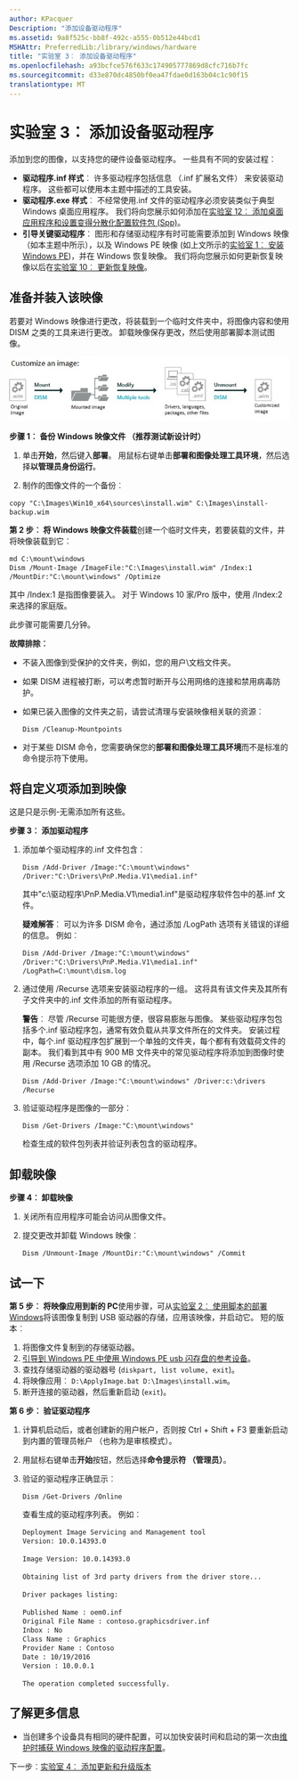 ```yaml
---
author: KPacquer
Description: "添加设备驱动程序"
ms.assetid: 9a8f525c-bb8f-492c-a555-0b512e44bcd1
MSHAttr: PreferredLib:/library/windows/hardware
title: "实验室 3︰ 添加设备驱动程序"
ms.openlocfilehash: a93bcfce576f633c174905777869d8cfc716b7fc
ms.sourcegitcommit: d33e870dc4850bf0ea47fdae0d163b04c1c90f15
translationtype: MT
---
```

# <a name="lab-3-add-device-drivers"></a>实验室 3︰ 添加设备驱动程序 

添加到您的图像，以支持您的硬件设备驱动程序。 一些具有不同的安装过程︰

-  **驱动程序.inf 样式**︰ 许多驱动程序包括信息 （.inf 扩展名文件） 来安装驱动程序。 这些都可以使用本主题中描述的工具安装。    
-  **驱动程序.exe 样式**︰ 不经常使用.inf 文件的驱动程序必须安装类似于典型 Windows 桌面应用程序。 我们将向您展示如何添加在[实验室 12︰ 添加桌面应用程序和设置变得分散化配置软件包 (Spp)](add-desktop-apps-wth-spps-sxs.md)。
-  **引导关键驱动程序**︰ 图形和存储驱动程序有时可能需要添加到 Windows 映像 （如本主题中所示），以及 Windows PE 映像 (如上文所示的[实验室 1︰ 安装 Windows PE](install-windows-pe-sxs.md))，并在 Windows 恢复映像。 我们将向您展示如何更新恢复映像以后在[实验室 10︰ 更新恢复映像](update-the-recovery-image.md)。

## <a name="span-idprepareandmounttheimagespanprepare-and-mount-the-image"></a><span id="Prepare_and_mount_the_image"></span>准备并装入该映像
若要对 Windows 映像进行更改，将装载到一个临时文件夹中，将图像内容和使用 DISM 之类的工具来进行更改。 卸载映像保存更改，然后使用部署脚本测试图像。 

![图像︰ 装入图像，进行更改，并卸载映像](images/dep-win8-sxs-createmodelspecificfiles.jpg)

**步骤 1︰ 备份 Windows 映像文件 （推荐测试新设计时）**

1.  单击**开始**，然后键入**部署**。 用鼠标右键单击**部署和图像处理工具环境**，然后选择**以管理员身份运行**。

2.  制作的图像文件的一个备份︰
``` syntax
copy "C:\Images\Win10_x64\sources\install.wim" C:\Images\install-backup.wim
```

**第 2 步︰ 将 Windows 映像文件装载**创建一个临时文件夹，若要装载的文件，并将映像装载到它︰ 
``` syntax
md C:\mount\windows
Dism /Mount-Image /ImageFile:"C:\Images\install.wim" /Index:1 /MountDir:"C:\mount\windows" /Optimize
```
其中 /Index:1 是指图像要装入。 对于 Windows 10 家/Pro 版中，使用 /Index:2 来选择的家庭版。

此步骤可能需要几分钟。

**故障排除︰**

-   不装入图像到受保护的文件夹，例如，您的用户\\文档文件夹。

-   如果 DISM 进程被打断，可以考虑暂时断开与公用网络的连接和禁用病毒防护。
    
-   如果已装入图像的文件夹之前，请尝试清理与安装映像相关联的资源︰

    ``` syntax
    Dism /Cleanup-Mountpoints
    ```

-   对于某些 DISM 命令，您需要确保您的**部署和图像处理工具环境**而不是标准的命令提示符下使用。

## <a name="span-idaddcustomizationstotheimagespanadd-customizations-to-the-image"></a><span id="Add_customizations_to_the_image"></span>将自定义项添加到映像
这是只是示例-无需添加所有这些。

**步骤 3︰ 添加驱动程序**

1.  添加单个驱动程序的.inf 文件包含︰

    ``` syntax
    Dism /Add-Driver /Image:"C:\mount\windows" /Driver:"C:\Drivers\PnP.Media.V1\media1.inf"
    ```

    其中"c:\\驱动程序\\PnP.Media.V1\\media1.inf"是驱动程序软件包中的基.inf 文件。

    **疑难解答**︰ 可以为许多 DISM 命令，通过添加 /LogPath 选项有关错误的详细的信息。 例如︰

    ``` syntax
    Dism /Add-Driver /Image:"C:\mount\windows" /Driver:"C:\Drivers\PnP.Media.V1\media1.inf" /LogPath=C:\mount\dism.log
    ```

2.  通过使用 /Recurse 选项来安装驱动程序的一组。 这将具有该文件夹及其所有子文件夹中的.inf 文件添加的所有驱动程序。

    **警告**︰ 尽管 /Recurse 可能很方便，很容易膨胀与图像。 某些驱动程序包包括多个.inf 驱动程序包，通常有效负载从共享文件所在的文件夹。 安装过程中，每个.inf 驱动程序包扩展到一个单独的文件夹，每个都有有效载荷文件的副本。 我们看到其中有 900 MB 文件夹中的常见驱动程序将添加到图像时使用 /Recurse 选项添加 10 GB 的情况。

    ``` syntax
    Dism /Add-Driver /Image:"C:\mount\windows" /Driver:c:\drivers /Recurse 
    ```
    
3.  验证驱动程序是图像的一部分︰

    ``` syntax
    Dism /Get-Drivers /Image:"C:\mount\windows"
    ```

    检查生成的软件包列表并验证列表包含的驱动程序。


## <a name="span-idunmounttheimagespanunmount-the-image"></a><span id="Unmount_the_image"></span>卸载映像
    
**步骤 4︰ 卸载映像**

1.  关闭所有应用程序可能会访问从图像文件。

2.  提交更改并卸载 Windows 映像︰
    ``` syntax
    Dism /Unmount-Image /MountDir:"C:\mount\windows" /Commit
    ```

## <a name="span-idtryitoutspantry-it-out"></a><span id="Try_it_out"></span>试一下

**第 5 步︰ 将映像应用到新的 PC**使用步骤，可从[实验室 2︰ 使用脚本的部署 Windows](deploy-windows-with-a-script-sxs.md)将该图像复制到 USB 驱动器的存储，应用该映像，并启动它。 短的版本︰

1.  将图像文件复制到的存储驱动器。
2.  [引导到 Windows PE 中使用 Windows PE usb 闪存盘的参考设备](install-windows-pe-sxs.md)。
3.  查找存储驱动器的驱动器号 (`diskpart, list volume, exit`)。
4.  将映像应用︰ `D:\ApplyImage.bat D:\Images\install.wim`。
5.  断开连接的驱动器，然后重新启动 (`exit`)。

**第 6 步︰ 验证驱动程序**
1.  计算机启动后，或者创建新的用户帐户，否则按 Ctrl + Shift + F3 要重新启动到内置的管理员帐户 （也称为是审核模式）。

2.  用鼠标右键单击**开始**按钮，然后选择**命令提示符 （管理员）**。

3.  验证的驱动程序正确显示︰

    ``` syntax
    Dism /Get-Drivers /Online
    ```

    查看生成的驱动程序列表。 例如︰

    ``` syntax
    Deployment Image Servicing and Management tool
    Version: 10.0.14393.0

    Image Version: 10.0.14393.0

    Obtaining list of 3rd party drivers from the driver store...

    Driver packages listing:

    Published Name : oem0.inf
    Original File Name : contoso.graphicsdriver.inf
    Inbox : No
    Class Name : Graphics
    Provider Name : Contoso
    Date : 10/19/2016
    Version : 10.0.0.1

    The operation completed successfully.
    ```

## <a name="span-idlearnmorespanlearn-more"></a><span id="Learn_more"></span>了解更多信息

* 当创建多个设备具有相同的硬件配置，可以加快安装时间和启动的第一次由[维护时捕获 Windows 映像的驱动程序配置](maintain-driver-configurations-when-capturing-a-windows-image.md)。 


下一步︰[实验室 4︰ 添加更新和升级版本](servicing-the-image-with-windows-updates-sxs.md)